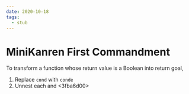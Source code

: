 ```yaml
---
date: 2020-10-18
tags: 
  - stub
---
```


# MiniKanren First Commandment

To transform a function whose return value is a Boolean into return goal,

1) Replace `cond` with `conde`
2) Unnest each <e0cdc298> and <3fba6d00> 

